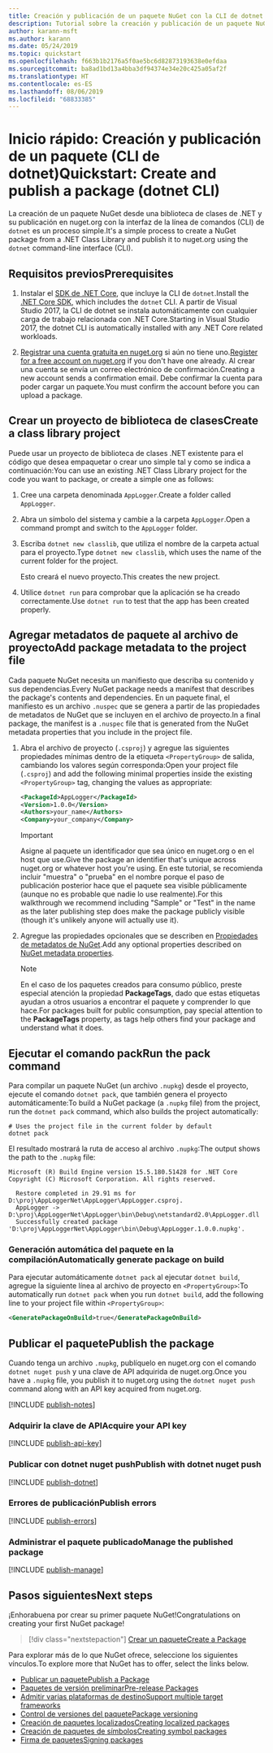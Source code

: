 ```yaml
---
title: Creación y publicación de un paquete NuGet con la CLI de dotnet
description: Tutorial sobre la creación y publicación de un paquete NuGet mediante la CLI de NuGet. NET con la CLI de .NET Core (dotnet).
author: karann-msft
ms.author: karann
ms.date: 05/24/2019
ms.topic: quickstart
ms.openlocfilehash: f663b1b2176a5f0ae5bc6d82873193638e0efdaa
ms.sourcegitcommit: ba8ad1bd13a4bba3df94374e34e20c425a05af2f
ms.translationtype: HT
ms.contentlocale: es-ES
ms.lasthandoff: 08/06/2019
ms.locfileid: "68833385"
---
```

# <a name="quickstart-create-and-publish-a-package-dotnet-cli"></a><span data-ttu-id="0f067-103">Inicio rápido: Creación y publicación de un paquete (CLI de dotnet)</span><span class="sxs-lookup"><span data-stu-id="0f067-103">Quickstart: Create and publish a package (dotnet CLI)</span></span>

<span data-ttu-id="0f067-104">La creación de un paquete NuGet desde una biblioteca de clases de .NET y su publicación en nuget.org con la interfaz de la línea de comandos (CLI) de `dotnet` es un proceso simple.</span><span class="sxs-lookup"><span data-stu-id="0f067-104">It's a simple process to create a NuGet package from a .NET Class Library and publish it to nuget.org using the `dotnet` command-line interface (CLI).</span></span>

## <a name="prerequisites"></a><span data-ttu-id="0f067-105">Requisitos previos</span><span class="sxs-lookup"><span data-stu-id="0f067-105">Prerequisites</span></span>

1. <span data-ttu-id="0f067-106">Instalar el [SDK de .NET Core](https://www.microsoft.com/net/download/), que incluye la CLI de `dotnet`.</span><span class="sxs-lookup"><span data-stu-id="0f067-106">Install the [.NET Core SDK](https://www.microsoft.com/net/download/), which includes the `dotnet` CLI.</span></span> <span data-ttu-id="0f067-107">A partir de Visual Studio 2017, la CLI de dotnet se instala automáticamente con cualquier carga de trabajo relacionada con .NET Core.</span><span class="sxs-lookup"><span data-stu-id="0f067-107">Starting in Visual Studio 2017, the dotnet CLI is automatically installed with any .NET Core related workloads.</span></span>

1. <span data-ttu-id="0f067-108">[Registrar una cuenta gratuita en nuget.org](https://www.nuget.org/users/account/LogOn?returnUrl=%2F) si aún no tiene uno.</span><span class="sxs-lookup"><span data-stu-id="0f067-108">[Register for a free account on nuget.org](https://www.nuget.org/users/account/LogOn?returnUrl=%2F) if you don't have one already.</span></span> <span data-ttu-id="0f067-109">Al crear una cuenta se envía un correo electrónico de confirmación.</span><span class="sxs-lookup"><span data-stu-id="0f067-109">Creating a new account sends a confirmation email.</span></span> <span data-ttu-id="0f067-110">Debe confirmar la cuenta para poder cargar un paquete.</span><span class="sxs-lookup"><span data-stu-id="0f067-110">You must confirm the account before you can upload a package.</span></span>

## <a name="create-a-class-library-project"></a><span data-ttu-id="0f067-111">Crear un proyecto de biblioteca de clases</span><span class="sxs-lookup"><span data-stu-id="0f067-111">Create a class library project</span></span>

<span data-ttu-id="0f067-112">Puede usar un proyecto de biblioteca de clases .NET existente para el código que desea empaquetar o crear uno simple tal y como se indica a continuación:</span><span class="sxs-lookup"><span data-stu-id="0f067-112">You can use an existing .NET Class Library project for the code you want to package, or create a simple one as follows:</span></span>

1. <span data-ttu-id="0f067-113">Cree una carpeta denominada `AppLogger`.</span><span class="sxs-lookup"><span data-stu-id="0f067-113">Create a folder called `AppLogger`.</span></span>

1. <span data-ttu-id="0f067-114">Abra un símbolo del sistema y cambie a la carpeta `AppLogger`.</span><span class="sxs-lookup"><span data-stu-id="0f067-114">Open a command prompt and switch to the `AppLogger` folder.</span></span>

1. <span data-ttu-id="0f067-115">Escriba `dotnet new classlib`, que utiliza el nombre de la carpeta actual para el proyecto.</span><span class="sxs-lookup"><span data-stu-id="0f067-115">Type `dotnet new classlib`, which uses the name of the current folder for the project.</span></span>

   <span data-ttu-id="0f067-116">Esto creará el nuevo proyecto.</span><span class="sxs-lookup"><span data-stu-id="0f067-116">This creates the new project.</span></span>

1. <span data-ttu-id="0f067-117">Utilice `dotnet run` para comprobar que la aplicación se ha creado correctamente.</span><span class="sxs-lookup"><span data-stu-id="0f067-117">Use `dotnet run` to test that the app has been created properly.</span></span>

## <a name="add-package-metadata-to-the-project-file"></a><span data-ttu-id="0f067-118">Agregar metadatos de paquete al archivo de proyecto</span><span class="sxs-lookup"><span data-stu-id="0f067-118">Add package metadata to the project file</span></span>

<span data-ttu-id="0f067-119">Cada paquete NuGet necesita un manifiesto que describa su contenido y sus dependencias.</span><span class="sxs-lookup"><span data-stu-id="0f067-119">Every NuGet package needs a manifest that describes the package's contents and dependencies.</span></span> <span data-ttu-id="0f067-120">En un paquete final, el manifiesto es un archivo `.nuspec` que se genera a partir de las propiedades de metadatos de NuGet que se incluyen en el archivo de proyecto.</span><span class="sxs-lookup"><span data-stu-id="0f067-120">In a final package, the manifest is a `.nuspec` file that is generated from the NuGet metadata properties that you include in the project file.</span></span>

1. <span data-ttu-id="0f067-121">Abra el archivo de proyecto (`.csproj`) y agregue las siguientes propiedades mínimas dentro de la etiqueta `<PropertyGroup>` de salida, cambiando los valores según corresponda:</span><span class="sxs-lookup"><span data-stu-id="0f067-121">Open your project file (`.csproj`) and add the following minimal properties inside the existing `<PropertyGroup>` tag, changing the values as appropriate:</span></span>

    ```xml
    <PackageId>AppLogger</PackageId>
    <Version>1.0.0</Version>
    <Authors>your_name</Authors>
    <Company>your_company</Company>
    ```

    > [!Important]
    > <span data-ttu-id="0f067-122">Asigne al paquete un identificador que sea único en nuget.org o en el host que use.</span><span class="sxs-lookup"><span data-stu-id="0f067-122">Give the package an identifier that's unique across nuget.org or whatever host you're using.</span></span> <span data-ttu-id="0f067-123">En este tutorial, se recomienda incluir "muestra" o "prueba" en el nombre porque el paso de publicación posterior hace que el paquete sea visible públicamente (aunque no es probable que nadie lo use realmente).</span><span class="sxs-lookup"><span data-stu-id="0f067-123">For this walkthrough we recommend including "Sample" or "Test" in the name as the later publishing step does make the package publicly visible (though it's unlikely anyone will actually use it).</span></span>

1. <span data-ttu-id="0f067-124">Agregue las propiedades opcionales que se describen en [Propiedades de metadatos de NuGet](/dotnet/core/tools/csproj#nuget-metadata-properties).</span><span class="sxs-lookup"><span data-stu-id="0f067-124">Add any optional properties described on [NuGet metadata properties](/dotnet/core/tools/csproj#nuget-metadata-properties).</span></span>

    > [!Note]
    > <span data-ttu-id="0f067-125">En el caso de los paquetes creados para consumo público, preste especial atención la propiedad **PackageTags**, dado que estas etiquetas ayudan a otros usuarios a encontrar el paquete y comprender lo que hace.</span><span class="sxs-lookup"><span data-stu-id="0f067-125">For packages built for public consumption, pay special attention to the **PackageTags** property, as tags help others find your package and understand what it does.</span></span>

## <a name="run-the-pack-command"></a><span data-ttu-id="0f067-126">Ejecutar el comando pack</span><span class="sxs-lookup"><span data-stu-id="0f067-126">Run the pack command</span></span>

<span data-ttu-id="0f067-127">Para compilar un paquete NuGet (un archivo `.nupkg`) desde el proyecto, ejecute el comando `dotnet pack`, que también genera el proyecto automáticamente:</span><span class="sxs-lookup"><span data-stu-id="0f067-127">To build a NuGet package (a `.nupkg` file) from the project, run the `dotnet pack` command, which also builds the project automatically:</span></span>

```cli
# Uses the project file in the current folder by default
dotnet pack
```

<span data-ttu-id="0f067-128">El resultado mostrará la ruta de acceso al archivo `.nupkg`:</span><span class="sxs-lookup"><span data-stu-id="0f067-128">The output shows the path to the `.nupkg` file:</span></span>

```output
Microsoft (R) Build Engine version 15.5.180.51428 for .NET Core
Copyright (C) Microsoft Corporation. All rights reserved.

  Restore completed in 29.91 ms for D:\proj\AppLoggerNet\AppLogger\AppLogger.csproj.
  AppLogger -> D:\proj\AppLoggerNet\AppLogger\bin\Debug\netstandard2.0\AppLogger.dll
  Successfully created package 'D:\proj\AppLoggerNet\AppLogger\bin\Debug\AppLogger.1.0.0.nupkg'.
```

### <a name="automatically-generate-package-on-build"></a><span data-ttu-id="0f067-129">Generación automática del paquete en la compilación</span><span class="sxs-lookup"><span data-stu-id="0f067-129">Automatically generate package on build</span></span>

<span data-ttu-id="0f067-130">Para ejecutar automáticamente `dotnet pack` al ejecutar `dotnet build`, agregue la siguiente línea al archivo de proyecto en `<PropertyGroup>`:</span><span class="sxs-lookup"><span data-stu-id="0f067-130">To automatically run `dotnet pack` when you run `dotnet build`, add the following line to your project file within `<PropertyGroup>`:</span></span>

```xml
<GeneratePackageOnBuild>true</GeneratePackageOnBuild>
```

## <a name="publish-the-package"></a><span data-ttu-id="0f067-131">Publicar el paquete</span><span class="sxs-lookup"><span data-stu-id="0f067-131">Publish the package</span></span>

<span data-ttu-id="0f067-132">Cuando tenga un archivo `.nupkg`, publíquelo en nuget.org con el comando `dotnet nuget push` y una clave de API adquirida de nuget.org.</span><span class="sxs-lookup"><span data-stu-id="0f067-132">Once you have a `.nupkg` file, you publish it to nuget.org using the `dotnet nuget push` command along with an API key acquired from nuget.org.</span></span>

[!INCLUDE [publish-notes](includes/publish-notes.md)]

### <a name="acquire-your-api-key"></a><span data-ttu-id="0f067-133">Adquirir la clave de API</span><span class="sxs-lookup"><span data-stu-id="0f067-133">Acquire your API key</span></span>

[!INCLUDE [publish-api-key](includes/publish-api-key.md)]

### <a name="publish-with-dotnet-nuget-push"></a><span data-ttu-id="0f067-134">Publicar con dotnet nuget push</span><span class="sxs-lookup"><span data-stu-id="0f067-134">Publish with dotnet nuget push</span></span>

[!INCLUDE [publish-dotnet](includes/publish-dotnet.md)]

### <a name="publish-errors"></a><span data-ttu-id="0f067-135">Errores de publicación</span><span class="sxs-lookup"><span data-stu-id="0f067-135">Publish errors</span></span>

[!INCLUDE [publish-errors](includes/publish-errors.md)]

### <a name="manage-the-published-package"></a><span data-ttu-id="0f067-136">Administrar el paquete publicado</span><span class="sxs-lookup"><span data-stu-id="0f067-136">Manage the published package</span></span>

[!INCLUDE [publish-manage](includes/publish-manage.md)]

## <a name="next-steps"></a><span data-ttu-id="0f067-137">Pasos siguientes</span><span class="sxs-lookup"><span data-stu-id="0f067-137">Next steps</span></span>

<span data-ttu-id="0f067-138">¡Enhorabuena por crear su primer paquete NuGet!</span><span class="sxs-lookup"><span data-stu-id="0f067-138">Congratulations on creating your first NuGet package!</span></span>

> [!div class="nextstepaction"]
> [<span data-ttu-id="0f067-139">Crear un paquete</span><span class="sxs-lookup"><span data-stu-id="0f067-139">Create a Package</span></span>](../create-packages/creating-a-package-dotnet-cli.md)

<span data-ttu-id="0f067-140">Para explorar más de lo que NuGet ofrece, seleccione los siguientes vínculos.</span><span class="sxs-lookup"><span data-stu-id="0f067-140">To explore more that NuGet has to offer, select the links below.</span></span>

- [<span data-ttu-id="0f067-141">Publicar un paquete</span><span class="sxs-lookup"><span data-stu-id="0f067-141">Publish a Package</span></span>](../nuget-org/publish-a-package.md)
- [<span data-ttu-id="0f067-142">Paquetes de versión preliminar</span><span class="sxs-lookup"><span data-stu-id="0f067-142">Pre-release Packages</span></span>](../create-packages/Prerelease-Packages.md)
- [<span data-ttu-id="0f067-143">Admitir varias plataformas de destino</span><span class="sxs-lookup"><span data-stu-id="0f067-143">Support multiple target frameworks</span></span>](../create-packages/multiple-target-frameworks-project-file.md)
- [<span data-ttu-id="0f067-144">Control de versiones del paquete</span><span class="sxs-lookup"><span data-stu-id="0f067-144">Package versioning</span></span>](../reference/package-versioning.md)
- [<span data-ttu-id="0f067-145">Creación de paquetes localizados</span><span class="sxs-lookup"><span data-stu-id="0f067-145">Creating localized packages</span></span>](../create-packages/creating-localized-packages.md)
- [<span data-ttu-id="0f067-146">Creación de paquetes de símbolos</span><span class="sxs-lookup"><span data-stu-id="0f067-146">Creating symbol packages</span></span>](../create-packages/symbol-packages-snupkg.md)
- [<span data-ttu-id="0f067-147">Firma de paquetes</span><span class="sxs-lookup"><span data-stu-id="0f067-147">Signing packages</span></span>](../create-packages/Sign-a-package.md)
